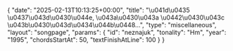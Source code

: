 {
    "date": "2025-02-13T10:13:25+00:00",
    "title": "\u041d\u0435 \u0437\u043d\u0430\u044e, \u043a\u0430\u043a \u0442\u0430\u043c \u043b\u0430\u043d\u0434\u044b\u0448...",
    "type": "miscellaneous",
    "layout": "songpage",
    "params": {
        "id": "neznajuk",
        "tonality": "Hm",
        "year": "1995",
        "chordsStartAt": 50,
        "textFinishAtLine": 100
    }
}